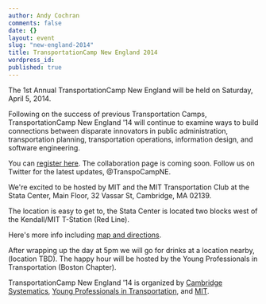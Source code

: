 ```yaml
---
author: Andy Cochran
comments: false
date: {}
layout: event
slug: "new-england-2014"
title: TransportationCamp New England 2014
wordpress_id: 
published: true
---
```


The 1st Annual TransportationCamp New England will be held on Saturday, April 5, 2014.

Following on the success of previous Transportation Camps, TransportationCamp New England '14 will continue to examine ways to build connections between disparate innovators in public administration, transportation planning, transportation operations, information design, and software engineering.

You can [register here](http://www.eventbrite.com/e/transportation-camp-new-england-14-tickets-10281011783). The collaboration page is coming soon. Follow us on Twitter for the latest updates, @TranspoCampNE.

We're excited to be hosted by MIT and the MIT Transportation Club at the Stata Center, Main Floor, 32 Vassar St, Cambridge, MA 02139.

The location is easy to get to, the Stata Center is located two blocks west of the Kendall/MIT T-Station (Red Line).

Here's more info including [map and directions](http://www.gbcacm.org/venues/cambridge/mit-building-32-stata-center.html).

After wrapping up the day at 5pm we will go for drinks at a location nearby, (location TBD). The happy hour will be hosted by the Young Professionals in Transportation (Boston Chapter).

TransportationCamp New England '14 is organized by [Cambridge Systematics](http://www.camsys.com), [Young Professionals in Transportation](http://yptransportation.org/), and [MIT](http://web.mit.edu/).
